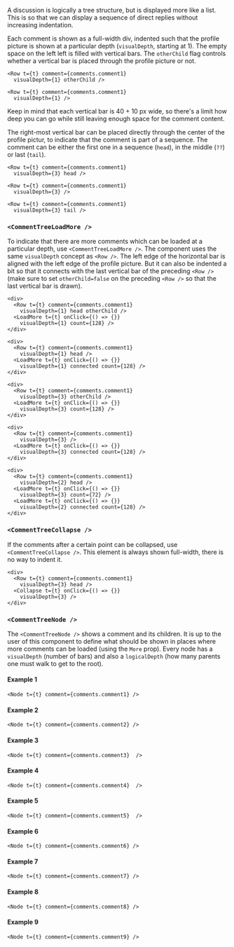 A discussion is logically a tree structure, but is displayed more like a list. This is so that we can display a sequence of direct replies without increasing indentation.

Each comment is shown as a full-width div, indented such that the profile picture is shown at a particular depth (`visualDepth`, starting at 1). The empty space on the left left is filled with vertical bars. The `otherChild` flag controls whether a vertical bar is placed through the profile picture or not.

```react|span-3,plain
<Row t={t} comment={comments.comment1}
  visualDepth={1} otherChild />
```
```react|span-3,plain
<Row t={t} comment={comments.comment1}
  visualDepth={1} />
```

Keep in mind that each vertical bar is 40 + 10 px wide, so there's a limit how deep you can go while still leaving enough space for the comment content.

The right-most vertical bar can be placed directly through the center of the profile pictur, to indicate that the comment is part of a sequence. The comment can be either the first one in a sequence (`head`), in the middle (`??`) or last (`tail`).

```react|span-2,plain
<Row t={t} comment={comments.comment1}
  visualDepth={3} head />
```
```react|span-2,plain
<Row t={t} comment={comments.comment1}
  visualDepth={3} />
```
```react|span-2,plain
<Row t={t} comment={comments.comment1}
  visualDepth={3} tail />
```

### `<CommentTreeLoadMore />`

To indicate that there are more comments which can be loaded at a particular depth, use `<CommentTreeLoadMore />`. The component uses the same `visualDepth` concept as  `<Row />`. The left edge of the horizontal bar is aligned with the left edge of the profile picture. But it can also be indented a bit so that it connects with the last vertical bar of the preceding `<Row />` (make sure to set `otherChild=false` on the preceding `<Row />` so that the last vertical bar is drawn).

```react|span-3,plain
<div>
  <Row t={t} comment={comments.comment1}
    visualDepth={1} head otherChild />
  <LoadMore t={t} onClick={() => {}}
    visualDepth={1} count={128} />
</div>
```
```react|span-3,plain
<div>
  <Row t={t} comment={comments.comment1}
    visualDepth={1} head />
  <LoadMore t={t} onClick={() => {}}
    visualDepth={1} connected count={128} />
</div>
```
```react|span-3,plain
<div>
  <Row t={t} comment={comments.comment1}
    visualDepth={3} otherChild />
  <LoadMore t={t} onClick={() => {}}
    visualDepth={3} count={128} />
</div>
```
```react|span-3,plain
<div>
  <Row t={t} comment={comments.comment1}
    visualDepth={3} />
  <LoadMore t={t} onClick={() => {}}
    visualDepth={3} connected count={128} />
</div>
```

```react|plain
<div>
  <Row t={t} comment={comments.comment1}
    visualDepth={2} head />
  <LoadMore t={t} onClick={() => {}}
    visualDepth={3} count={72} />
  <LoadMore t={t} onClick={() => {}}
    visualDepth={2} connected count={128} />
</div>
```

### `<CommentTreeCollapse />`

If the comments after a certain point can be collapsed, use `<CommentTreeCollapse />`. This element is always shown full-width, there is no way to indent it.


```react|plain
<div>
  <Row t={t} comment={comments.comment1}
    visualDepth={3} head />
  <Collapse t={t} onClick={() => {}}
    visualDepth={3} />
</div>
```


### `<CommentTreeNode />`

The `<CommentTreeNode />` shows a comment and its children. It is up to the user of this component to define what should be shown in places where more comments can be loaded (using the `More` prop). Every node has a `visualDepth` (number of bars) and also a `logicalDepth` (how many parents one must walk to get to the root).

#### Example 1

```react|noSource,plain
<Node t={t} comment={comments.comment1} />
```

#### Example 2

```react|noSource,plain
<Node t={t} comment={comments.comment2} />
```

#### Example 3

```react|noSource,plain
<Node t={t} comment={comments.comment3}  />
```

#### Example 4

```react|noSource,plain
<Node t={t} comment={comments.comment4}  />
```

#### Example 5

```react|noSource,plain
<Node t={t} comment={comments.comment5}  />
```

#### Example 6

```react|noSource,plain
<Node t={t} comment={comments.comment6} />
```

#### Example 7

```react|noSource,plain
<Node t={t} comment={comments.comment7} />
```

#### Example 8

```react|noSource,plain
<Node t={t} comment={comments.comment8} />
```

#### Example 9

```react|noSource,plain
<Node t={t} comment={comments.comment9} />
```
